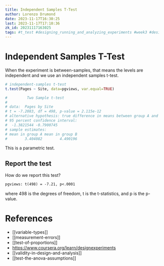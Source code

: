 ```yaml
---
title: Independent Samples T-Test
author: Lorenzo Drumond
date: 2023-11-17T16:30:25
last: 2023-11-17T17:10:36
zk_id: 20231117163025
tags: #t_test #designing_running_and_analyzing_experiments #week3 #design #statistics #experiment #coursera #test #rlang #theory #AB_test
---
```



# Independent Samples T-Test

When the experiment is between-samples, that means
the levels are independent and we use an independent
samples t-test.

```r
# independent-samples t-test
t.test(Pages ~ Site, data=pgviews, var.equal=TRUE)

#         Two Sample t-test
#
# data:  Pages by Site
# t = -7.2083, df = 498, p-value = 2.115e-12
# alternative hypothesis: true difference in means between group A and group B is not equal to 0
# 95 percent confidence interval:
#  -1.3821544 -0.7900745
# sample estimates:
# mean in group A mean in group B
#        3.404082        4.490196
```

This is a parametric test.

## Report the test
How do we report this test?

```latex
pgviews: t(498) = -7.21, p<.0001
```

where 498 is the degrees of freedom, t is the t-statistics, and p is the p-value.

# References
- [[variable-types]]
- [[measurement-errors]]
- [[test-of-proportions]]
- https://www.coursera.org/learn/designexperiments
- [[validity-in-design-and-analysis]]
- [[test-the-anova-assumptions]]
